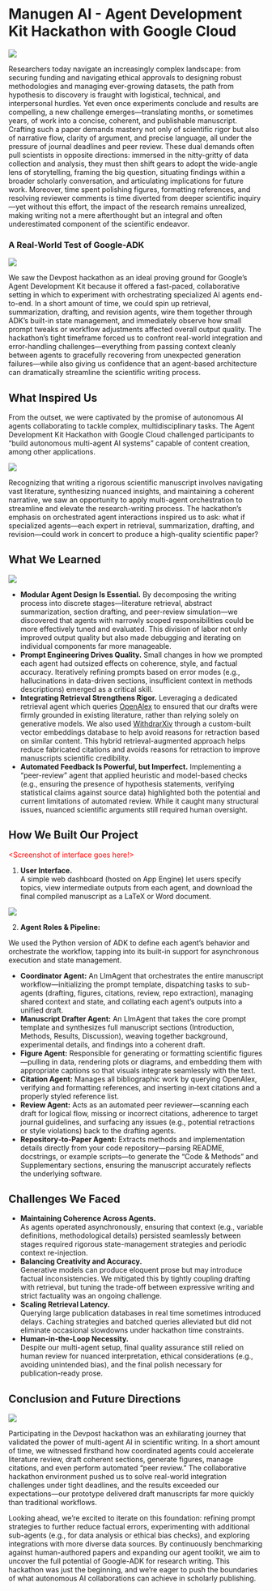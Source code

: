 # Manugen AI - Agent Development Kit Hackathon with Google Cloud

![](media/manuscript_deadlines.png)

Researchers today navigate an increasingly complex landscape: from securing funding and navigating ethical approvals to designing robust methodologies and managing ever-growing datasets, the path from hypothesis to discovery is fraught with logistical, technical, and interpersonal hurdles.
Yet even once experiments conclude and results are compelling, a new challenge emerges—translating months, or sometimes years, of work into a concise, coherent, and publishable manuscript.
Crafting such a paper demands mastery not only of scientific rigor but also of narrative flow, clarity of argument, and precise language, all under the pressure of journal deadlines and peer review.
These dual demands often pull scientists in opposite directions: immersed in the nitty-gritty of data collection and analysis, they must then shift gears to adopt the wide-angle lens of storytelling, framing the big question, situating findings within a broader scholarly conversation, and articulating implications for future work.
Moreover, time spent polishing figures, formatting references, and resolving reviewer comments is time diverted from deeper scientific inquiry—yet without this effort, the impact of the research remains unrealized, making writing not a mere afterthought but an integral and often underestimated component of the scientific endeavor.

### A Real-World Test of Google-ADK

![](media/hackathon.png)

We saw the Devpost hackathon as an ideal proving ground for Google’s Agent Development Kit because it offered a fast-paced, collaborative setting in which to experiment with orchestrating specialized AI agents end-to-end.
In a short amount of time, we could spin up retrieval, summarization, drafting, and revision agents, wire them together through ADK’s built-in state management, and immediately observe how small prompt tweaks or workflow adjustments affected overall output quality.
The hackathon’s tight timeframe forced us to confront real-world integration and error-handling challenges—everything from passing context cleanly between agents to gracefully recovering from unexpected generation failures—while also giving us confidence that an agent-based architecture can dramatically streamline the scientific writing process.

## What Inspired Us

From the outset, we were captivated by the promise of autonomous AI agents collaborating to tackle complex, multidisciplinary tasks.
The Agent Development Kit Hackathon with Google Cloud challenged participants to “build autonomous multi-agent AI systems” capable of content creation, among other applications.

![](media/ai_assisted_writing.png)

Recognizing that writing a rigorous scientific manuscript involves navigating vast literature, synthesizing nuanced insights, and maintaining a coherent narrative, we saw an opportunity to apply multi-agent orchestration to streamline and elevate the research-writing process.
The hackathon’s emphasis on orchestrated agent interactions inspired us to ask: what if specialized agents—each expert in retrieval, summarization, drafting, and revision—could work in concert to produce a high-quality scientific paper?

## What We Learned

![](media/writing_assistance_workflow.png)

- **Modular Agent Design Is Essential.** By decomposing the writing process into discrete stages—literature retrieval, abstract summarization, section drafting, and peer-review simulation—we discovered that agents with narrowly scoped responsibilities could be more effectively tuned and evaluated.
This division of labor not only improved output quality but also made debugging and iterating on individual components far more manageable.  
- **Prompt Engineering Drives Quality.** Small changes in how we prompted each agent had outsized effects on coherence, style, and factual accuracy.
Iteratively refining prompts based on error modes (e.g., hallucinations in data-driven sections, insufficient context in methods descriptions) emerged as a critical skill.  
- **Integrating Retrieval Strengthens Rigor.** Leveraging a dedicated retrieval agent which queries [OpenAlex](https://openalex.org/) to ensured that our drafts were firmly grounded in existing literature, rather than relying solely on generative models.
We also used [WithdrarXiv](https://arxiv.org/abs/2412.03775) through a custom-built vector embeddings database to help avoid reasons for retraction based on similar content.
This hybrid retrieval-augmented approach helps reduce fabricated citations and avoids reasons for retraction to improve manuscripts scientific credibility.  
- **Automated Feedback Is Powerful, but Imperfect.** Implementing a “peer-review” agent that applied heuristic and model-based checks (e.g., ensuring the presence of hypothesis statements, verifying statistical claims against source data) highlighted both the potential and current limitations of automated review.
While it caught many structural issues, nuanced scientific arguments still required human oversight.

## How We Built Our Project

<span style="color:red">\<Screenshot of interface goes here!\></span>

1. **User Interface.**  
   A simple web dashboard (hosted on App Engine) let users specify topics, view intermediate outputs from each agent, and download the final compiled manuscript as a LaTeX or Word document.

![](media/coordinator_agent.png)

2. **Agent Roles & Pipeline:** 
 
We used the Python version of ADK to define each agent’s behavior and orchestrate the workflow, tapping into its built-in support for asynchronous execution and state management. 
- **Coordinator Agent:** An LlmAgent that orchestrates the entire manuscript workflow—initializing the prompt template, dispatching tasks to sub-agents (drafting, figures, citations, review, repo extraction), managing shared context and state, and collating each agent’s outputs into a unified draft.  
- **Manuscript Drafter Agent:** An LlmAgent that takes the core prompt template and synthesizes full manuscript sections (Introduction, Methods, Results, Discussion), weaving together background, experimental details, and findings into a coherent draft.  
- **Figure Agent:** Responsible for generating or formatting scientific figures—pulling in data, rendering plots or diagrams, and embedding them with appropriate captions so that visuals integrate seamlessly with the text.  
- **Citation Agent:** Manages all bibliographic work by querying OpenAlex, verifying and formatting references, and inserting in‐text citations and a properly styled reference list.  
- **Review Agent:** Acts as an automated peer reviewer—scanning each draft for logical flow, missing or incorrect citations, adherence to target journal guidelines, and surfacing any issues (e.g., potential retractions or style violations) back to the drafting agents.  
- **Repository‐to‐Paper Agent:** Extracts methods and implementation details directly from your code repository—parsing README, docstrings, or example scripts—to generate the “Code & Methods” and Supplementary sections, ensuring the manuscript accurately reflects the underlying software.  

## Challenges We Faced

- **Maintaining Coherence Across Agents.**  
  As agents operated asynchronously, ensuring that context (e.g., variable definitions, methodological details) persisted seamlessly between stages required rigorous state-management strategies and periodic context re-injection.  
- **Balancing Creativity and Accuracy.**  
  Generative models can produce eloquent prose but may introduce factual inconsistencies. We mitigated this by tightly coupling drafting with retrieval, but tuning the trade-off between expressive writing and strict factuality was an ongoing challenge.  
- **Scaling Retrieval Latency.**  
  Querying large publication databases in real time sometimes introduced delays. Caching strategies and batched queries alleviated but did not eliminate occasional slowdowns under hackathon time constraints.  
- **Human-in-the-Loop Necessity.**  
  Despite our multi-agent setup, final quality assurance still relied on human review for nuanced interpretation, ethical considerations (e.g., avoiding unintended bias), and the final polish necessary for publication-ready prose.

## Conclusion and Future Directions

![](media/ai_and_scientist_bright_future.png)

Participating in the Devpost hackathon was an exhilarating journey that validated the power of multi-agent AI in scientific writing.
In a short amount of time, we witnessed firsthand how coordinated agents could accelerate literature review, draft coherent sections, generate figures, manage citations, and even perform automated “peer review.”
The collaborative hackathon environment pushed us to solve real-world integration challenges under tight deadlines, and the results exceeded our expectations—our prototype delivered draft manuscripts far more quickly than traditional workflows.

Looking ahead, we’re excited to iterate on this foundation: refining prompt strategies to further reduce factual errors, experimenting with additional sub-agents (e.g., for data analysis or ethical bias checks), and exploring integrations with more diverse data sources.
By continuously benchmarking against human-authored papers and expanding our agent toolkit, we aim to uncover the full potential of Google-ADK for research writing.
This hackathon was just the beginning, and we’re eager to push the boundaries of what autonomous AI collaborations can achieve in scholarly publishing.
